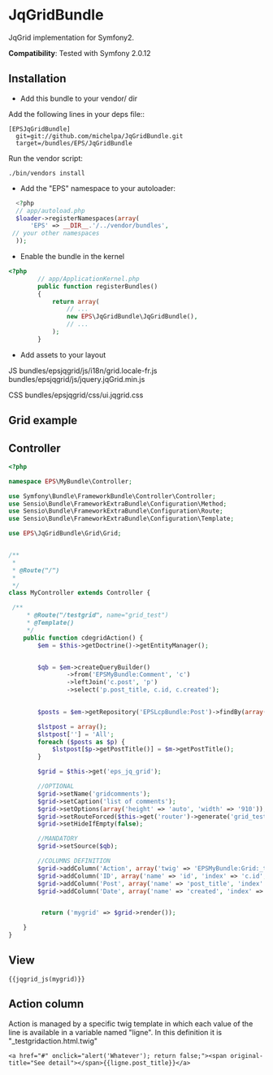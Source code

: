 JqGridBundle
============

JqGrid implementation for Symfony2.


**Compatibility**: Tested with Symfony 2.0.12

Installation
------------

+ Add this bundle to your vendor/ dir

Add the following lines in your deps file::

```
[EPSJqGridBundle]
  git=git://github.com/michelpa/JqGridBundle.git
  target=/bundles/EPS/JqGridBundle
```

 Run the vendor script:

```
./bin/vendors install
```

+ Add the "EPS" namespace to your autoloader:

```php
  <?php
  // app/autoload.php
  $loader->registerNamespaces(array(
      'EPS' => __DIR__.'/../vendor/bundles',
 // your other namespaces
  ));
```

+ Enable the bundle in the kernel

```php
<?php
        // app/ApplicationKernel.php
        public function registerBundles()
        {
            return array(
                // ...
                new EPS\JqGridBundle\JqGridBundle(),
                // ...
            );
        }
```

+ Add assets to your layout

JS
bundles/epsjqgrid/js/i18n/grid.locale-fr.js
bundles/epsjqgrid/js/jquery.jqGrid.min.js

CSS
bundles/epsjqgrid/css/ui.jqgrid.css

Grid example
------------

## Controller

```php
<?php

namespace EPS\MyBundle\Controller;

use Symfony\Bundle\FrameworkBundle\Controller\Controller;
use Sensio\Bundle\FrameworkExtraBundle\Configuration\Method;
use Sensio\Bundle\FrameworkExtraBundle\Configuration\Route;
use Sensio\Bundle\FrameworkExtraBundle\Configuration\Template;

use EPS\JqGridBundle\Grid\Grid;


/**
 *
 * @Route("/")
 * 
 */
class MyController extends Controller {

 /**
     * @Route("/testgrid", name="grid_test")
     * @Template()
     */
    public function cdegridAction() {
        $em = $this->getDoctrine()->getEntityManager();


        $qb = $em->createQueryBuilder()
                ->from('EPSMyBundle:Comment', 'c')
                ->leftJoin('c.post', 'p')
                ->select('p.post_title, c.id, c.created');
                

        $posts = $em->getRepository('EPSLcpBundle:Post')->findBy(array('actif' => true));

        $lstpost = array();
        $lstpost[''] = 'All';
        foreach ($posts as $p) {
            $lstpost[$p->getPostTitle()] = $m->getPostTitle();
        }

        $grid = $this->get('eps_jq_grid');

        //OPTIONAL
        $grid->setName('gridcomments');
        $grid->setCaption('list of comments');
        $grid->setOptions(array('height' => 'auto', 'width' => '910'));
        $grid->setRouteForced($this->get('router')->generate('grid_test'));
        $grid->setHideIfEmpty(false);

        //MANDATORY
        $grid->setSource($qb);

        //COLUMNS DEFINITION
        $grid->addColumn('Action', array('twig' => 'EPSMyBundle:Grid:_testgridaction.html.twig', 'name' => 'action', 'resize' => false, 'sortable' => false, 'search' => false, 'width' => '50'));
        $grid->addColumn('ID', array('name' => 'id', 'index' => 'c.id', 'hidden' => true, 'sortable' => false, 'search' => false));
        $grid->addColumn('Post', array('name' => 'post_title', 'index' => 'p.post_title', 'width' => '150', 'stype' => 'select', 'searchoptions' => array('value' => $lstpost)));
        $grid->addColumn('Date', array('name' => 'created', 'index' => 'c.created', 'formatter' => 'date', 'datepicker' => true));


         return ('mygrid' => $grid->render());

    }
}

```
## View
```twig
{{jqgrid_js(mygrid)}}
```
## Action column

Action is managed by a specific twig template in which each value of the line is available in a variable named "ligne". In this definition it is "_testgridaction.html.twig"

```twig
<a href="#" onclick="alert('Whatever'); return false;"><span original-title="See detail"></span>{{ligne.post_title}}</a>
```
